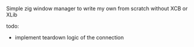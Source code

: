 Simple zig window manager to write my own from scratch without XCB or XLib

todo:
- implement teardown logic of the connection